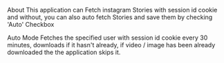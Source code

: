 About
This application can Fetch instagram Stories with session id cookie and without,
you can also auto fetch Stories and save them by checking 'Auto' Checkbox




Auto Mode
Fetches the specified user with session id cookie every 30 minutes, downloads if
it hasn't already, if video / image has been already downloaded the the application
skips it.
